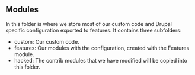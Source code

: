 ## Modules
In this folder is where we store most of our custom code and Drupal specific configuration exported to features. It contains three subfolders:
* custom: Our custom code.
* features: Our modules with the configuration, created with the Features module.
* hacked: The contrib modules that we have modified will be copied into this folder.
